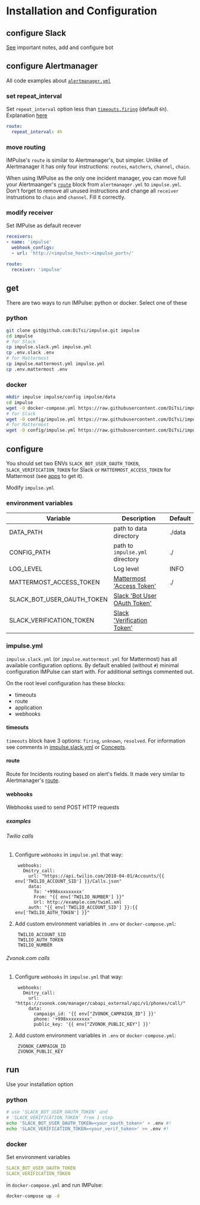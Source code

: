 # Installation and Configuration

## configure Slack

[See](apps.md#slack) important notes, add and configure bot

## configure Alertmanager

All code examples about [`alertmanager.yml`](https://prometheus.io/docs/alerting/latest/configuration/)

### set repeat_interval

Set `repeat_interval` option less than [`timeouts.firing`](https://github.com/DiTsi/impulse/blob/main/impulse.slack.yml) (default `6h`). Explanation [here](concepts.md#unknown)

```yaml
route:
  repeat_interval: 4h
```

### move routing

IMPulse's `route` is similar to Alertmanager's, but simpler. Unlike of Alertmanager it has only four instructions: `routes`, `matchers`, `channel`, `chain`.

When using IMPulse as the only one incident manager, you can move full your Alertmaanger's [`route`](https://prometheus.io/docs/alerting/latest/configuration/#route) block from `alertmanager.yml` to `impulse.yml`. Don't forget to remove all unused instructions and change all `receiver` instrustions to `chain` and `channel`. Fill it correctly.

### modify receiver

Set IMPulse as default recever

```yaml
receivers:
- name: 'impulse'
  webhook_configs:
  - url: 'http://<impulse_host>:<impulse_port>/'

route:
  receiver: 'impulse'
```

## get

There are two ways to run IMPulse: python or docker. Select one of these

### python

```bash
git clone git@github.com:DiTsi/impulse.git impulse
cd impulse
# for Slack
cp impulse.slack.yml impulse.yml
cp .env.slack .env
# for Mattermost
cp impulse.mattermost.yml impulse.yml
cp .env.mattermost .env
```

### docker

```bash
mkdir impulse impulse/config impulse/data
cd impulse
wget -O docker-compose.yml https://raw.githubusercontent.com/DiTsi/impulse/master/docker-compose.yml
# for Slack
wget -O config/impulse.yml https://raw.githubusercontent.com/DiTsi/impulse/master/impulse.slack.yml
# for Mattermost
wget -O config/impulse.yml https://raw.githubusercontent.com/DiTsi/impulse/master/impulse.mattermost.yml
```

## configure

You should set two ENVs `SLACK_BOT_USER_OAUTH_TOKEN`, `SLACK_VERIFICATION_TOKEN` for Slack or `MATTERMOST_ACCESS_TOKEN` for Mattermost (see [apps](apps.md) to get it).

Modify `impulse.yml`

### environment variables

| Variable | Description | Default |
|-|-|-|
| DATA_PATH | path to data directory | ./data |
| CONFIG_PATH | path to `impulse.yml` directory | ./ |
| LOG_LEVEL | Log level | INFO |
| MATTERMOST_ACCESS_TOKEN | [Mattermost 'Access Token'](apps.md#mattermost) | ./ |
| SLACK_BOT_USER_OAUTH_TOKEN | [Slack 'Bot User OAuth Token'](apps.md#slack) | |
| SLACK_VERIFICATION_TOKEN | [Slack 'Verification Token'](apps.md#slack) | |

### impulse.yml

`impulse.slack.yml` (or `impulse.mattermost.yml` for Mattermost) has all available configuration options. By default enabled (without `#`) minimal configuration IMPulse can start with. For additional settings commented out.

On the root level configuration has these blocks:

- timeouts
- route
- application
- webhooks

#### timeouts

`timeouts` block have 3 options: `firing`, `unknown`, `resolved`. For information see comments in [impulse.slack.yml](https://github.com/DiTsi/impulse/blob/main/impulse.slack.yml) or [Concepts](concepts.md).

#### route

Route for Incidents routing based on alert's fields. It made very similar to Alertmanager's [route](https://prometheus.io/docs/alerting/latest/configuration/#route).

#### webhooks

Webhooks used to send POST HTTP requests

##### examples

###### Twilio calls

1. Configure `webhooks` in `impulse.yml` that way:
        
        webhooks:
          Dmitry_call:
            url: "https://api.twilio.com/2010-04-01/Accounts/{{ env['TWILIO_ACCOUNT_SID'] }}/Calls.json"
            data:
              To: '+998xxxxxxxxx'
              From: "{{ env['TWILIO_NUMBER'] }}"
              Url: http://example.com/twiml.xml
            auth: "{{ env['TWILIO_ACCOUNT_SID'] }}:{{ env['TWILIO_AUTH_TOKEN'] }}"

2. Add custom environment variables in `.env` or `docker-compose.yml`:

        TWILIO_ACCOUNT_SID
        TWILIO_AUTH_TOKEN
        TWILIO_NUMBER

###### Zvonok.com calls

1. Configure `webhooks` in `impulse.yml` that way:

        webhooks:
          Dmitry_call:
            url: "https://zvonok.com/manager/cabapi_external/api/v1/phones/call/"
            data:
              campaign_id: '{{ env["ZVONOK_CAMPAIGN_ID"] }}'
              phone: '+998xxxxxxxxx'
              public_key: '{{ env["ZVONOK_PUBLIC_KEY"] }}'

2. Add custom environment variables in `.env` or `docker-compose.yml`:

        ZVONOK_CAMPAIGN_ID
        ZVONOK_PUBLIC_KEY

## run

Use your installation option

### python

```bash
# use 'SLACK_BOT_USER_OAUTH_TOKEN' and
# 'SLACK_VERIFICATION_TOKEN' from 1 step
echo 'SLACK_BOT_USER_OAUTH_TOKEN=<your_oauth_token>' > .env #!
echo 'SLACK_VERIFICATION_TOKEN=<your_verif_token>' >> .env #!
```

### docker

Set environment variables

```yaml
SLACK_BOT_USER_OAUTH_TOKEN
SLACK_VERIFICATION_TOKEN
```

in `docker-compose.yml` and run IMPulse:

```bash
docker-compose up -d
```
